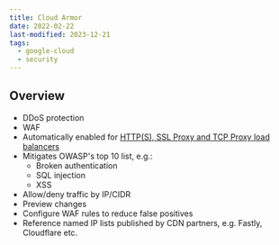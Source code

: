 ```yaml
---
title: Cloud Armor
date: 2022-02-22
last-modified: 2023-12-21
tags:
  - google-cloud
  - security
---
```


## Overview

- DDoS protection
- WAF
- Automatically enabled for [HTTP(S), SSL Proxy and TCP Proxy load balancers](notes/Google%20Cloud%20Load%20Balancing.md)
- Mitigates OWASP's top 10 list, e.g.:
	- Broken authentication
	- SQL injection
	- XSS
- Allow/deny traffic by IP/CIDR
- Preview changes
- Configure WAF rules to reduce false positives
- Reference named IP lists published by CDN partners, e.g. Fastly, Cloudflare etc.
